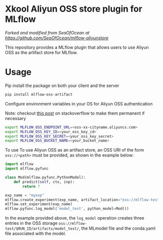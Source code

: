 # Xkool Aliyun OSS store plugin for MLflow
_Forked and modified from SeaOfOcean at https://github.com/SeaOfOcean/mlflow-aliyunstore_

This repository provides a MLflow plugin that allows users to use Aliyun OSS as the artifact store for MLflow.

# Usage

Pip install the package on both your client and the server

```bash
pip install mlflow-oss-artifact
```

Configure environment variables in your OS for Aliyun OSS authentication

Note: checkout [this post](https://unix.stackexchange.com/a/117470) on stackoverflow to make them permanent if necessary

```bash
export MLFLOW_OSS_ENDPOINT_URL=<oss-xx-cityname.aliyuncs.com>
export MLFLOW_OSS_KEY_ID=<your_oss_key_id>
export MLFLOW_OSS_KEY_SECRET=<your_oss_key_secret>
export MLFLOW_OSS_BUCKET_NAME=<your_bucket_name>
```

To use To use Aliyun OSS as an artifact store, an OSS URI of the form ``oss://<path>`` must be provided, as shown in the example below:

```python
import mlflow
import mlflow.pyfunc

class Mod(mlflow.pyfunc.PythonModel):
    def predict(self, ctx, inp):
        return 7

exp_name = "myexp"
mlflow.create_experiment(exp_name, artifact_location="oss://mlflow-test/")
mlflow.set_experiment(exp_name)
mlflow.pyfunc.log_model('model_test', python_model=Mod())
```

In the example provided above, the ``log_model`` operation creates three entries in the OSS storage ``oss://mlflow-test/$RUN_ID/artifacts/model_test/``, the MLmodel file
and the conda.yaml file associated with the model.
